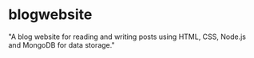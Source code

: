 # blogwebsite
"A blog website for reading and writing posts using HTML, CSS, Node.js and MongoDB for data storage."
